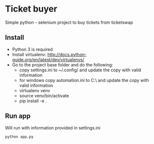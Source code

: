 # Ticket buyer
Simple python - selenium project to buy tickets from ticketswap

## Install

* Python 3 is required
* Install virtualenv: http://docs.python-guide.org/en/latest/dev/virtualenvs/
* Go to the project base folder and do the following:
  * copy settings.ini to ~/.config/ and update the copy with valid information
  * for windows copy automation.ini to C:\ and update the copy with valid information
  * virtualenv venv
  * source venv/bin/activate
  * pip install -e .
  
## Run app

Will run with information provided in settings.ini

    python app.py
